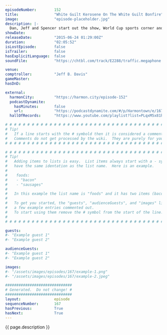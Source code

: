 ```yaml
---
episodeNumber:        152
title:                "White Guilt Kerosene On The White Guilt Bonfire"
image:                "episode-placeholder.jpg"
description: |-
  Dan, Jeff and Spencer start out the show, World Cup sports corner and lots of privilege and guilt. Watch the video at Harmontown.com/live!
showDate:             
releaseDate:          "2015-06-24 01:29:00Z"
duration:             "02:05:52"
isLostEpisode:        false
isTrailer:            false
hasExplicitLanguage:  false
soundFile:            "https://chtbl.com/track/E2288/traffic.megaphone.fm/STA8970080096.mp3?updated=1561589913"

venue:                
comptroller:          "Jeff B. Davis"
gameMaster:           
hasDnD:               

external:
  harmonCity:         "https://harmon.city/episode-152"
  podcastDynamite:
    hasMinutes:       false
    url:              "https://podcastdynamite.com/#/p/Harmontown/e/167/152"
  hallOfRecords:      "https://www.youtube.com/playlist?list=PLqxM5x81hNOYUQ-Ri9dEzuCb7tvQ7Q31z"

# # # # # # # # # # # # # # # # # # # # # # # # # # # # # # # # # # # # # # # # # # # # #
# Tip!
#   If a line starts with the # symbold then it is considered a comment.
#   Comments do not get processed by the wiki.  They are purely for your information.
# # # # # # # # # # # # # # # # # # # # # # # # # # # # # # # # # # # # # # # # # # # # #

# # # # # # # # # # # # # # # # # # # # # # # # # # # # # # # # # # # # # # # # # # # # #
# Tip!
#   Adding items to lists is easy.  List items always start with a - symbol and have
#   have the same identation as the list name.  Here is an example.
#
#    foods:
#    - "bacon"
#    - "sausages"
#
#   In this example the list name is "foods" and it has two items (bacon, and sausages).
#
#   To get you started, the "guests", "audienceGuests", and "images" lists below have
#   a few example entries commented out.
#   To start using them remove the # symbol from the start of the line.
#
# # # # # # # # # # # # # # # # # # # # # # # # # # # # # # # # # # # # # # # # # # # # #

guests:
#- "Example guest 1"
#- "Example guest 2"

audienceGuests:
#- "Example guest 1"
#- "Example guest 2"

images:
#- "/assets/images/episodes/167/example-1.png"
#- "/assets/images/episodes/167/example-2.jpeg"

##############################
# Generated.  Do not change! #
##############################
layout:               episode
sequenceNumber:       167
hasPrevious:          True
hasNext:              True
---
```


<!-- The episode description will be rendered here -->
{{ page.description }}

<!-- Add your content BELOW here -->
<!-- vvvvvvvvvvvvvvvvvvvvvvvvvvv -->




<!-- ^^^^^^^^^^^^^^^^^^^^^^^^^^^ -->
<!-- Add your content ABOVE here -->

<!-- The episode gallery will be rendered here -->